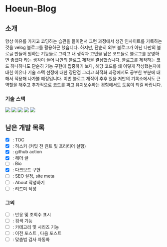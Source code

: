 # Hoeun-Blog

## 소개

항상 이유를 가지고 코딩하는 습관을 들이면서 그런 과정에서 생긴 인사이트를 기록하는 것을 velog 블로그를 활용하곤 했습니다.
하지만, 단순히 외부 블로그가 아닌 나만의 블로글 만들어 원하는 기능들로 그리고 내 생각과 고민을 담은 코드들로 블로그를 운영하면 좋겠다 라는 생각이 들어 나만의 블로그 제작을 결심했습니다.
블로그를 제작하는 코드 하나하나도 단순히 기능 구현에 집중하기 보다, 해당 코드를 왜 이렇게 작성했는지에 대한 이유나 기술 스택 선정에 대한 장단점 그리고 최적화 과정에서도 공부한 부분에 대해서 적용해 나가볼 예정입니다.
이번 블로그 제작이 추후 있을 저만의 기록소에서도 큰 역할을 해주고 추가적으로 코드를 짜고 유지보수하는 경험에서도 도움이 되길 바랍니다.

### 기술 스택

<img src="https://img.shields.io/badge/TypeScript-3178C6?style=for-the-badge&logo=TypeScript&logoColor=white"> <img src="https://img.shields.io/badge/React-61DAFB?style=for-the-badge&logo=React&logoColor=white"> <img src="https://img.shields.io/badge/Gatsby-663399?style=for-the-badge&logo=Gatsby&logoColor=white"> <img src="https://img.shields.io/badge/css-1572B6?style=for-the-badge&logo=css3&logoColor=white"> <img src="https://img.shields.io/badge/Emotion-C865B9?style=flat&logo=emotion&logoColor=white"/>

## 남은 개발 목록

- [x] : TOC
- [x] : 허스키 (커밋 전 린트 및 프리티어 실행)
- [x] : github action
- [x] : 헤더 글
- [ ] : Bio
- [x] : 다크모드 구현
- [ ] : SEO 설정, site meta
- [ ] : About 작성하기
- [ ] : 리드미 작성

### 그외
- [ ] : 반응 및 조회수 표시
- [ ] : 검색 기능
- [ ] : 카테고리 및 시리즈 기능
- [ ] : 이전 포스트 , 다음 포스트
- [ ] : 맞춤법 검사 자동화
